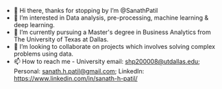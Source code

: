 - 👋 Hi there, thanks for stopping by I’m @SanathPatil
- 👀 I’m interested in Data analysis, pre-processing, machine learning & deep learning.
- 🌱 I’m currently pursuing a Master's degree in Business Analytics from The University of Texas at Dallas.
- 💞️ I’m looking to collaborate on projects which involves solving complex problems using data.
- 📫 How to reach me - University email: shp200008@utdallas.edu; Personal: sanath.h.patil@gmail.com; LinkedIn: https://www.linkedin.com/in/sanath-h-patil/

<!---
SanathPatil/SanathPatil is a ✨ special ✨ repository because its `README.md` (this file) appears on your GitHub profile.
You can click the Preview link to take a look at your changes.
--->
